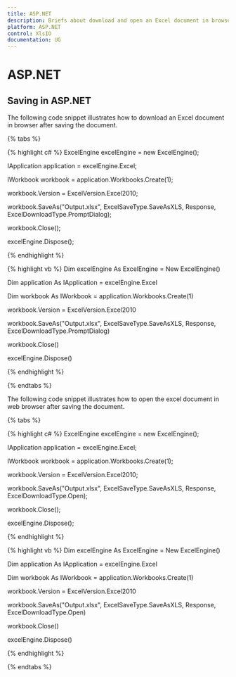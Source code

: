 ```yaml
---
title: ASP.NET
description: Briefs about download and open an Excel document in browser after saving the document in ASP.NET platform.
platform: ASP.NET
control: XlsIO
documentation: UG
---
```

# ASP.NET

## Saving in ASP.NET

The following code snippet illustrates how to download an Excel document in browser after saving the document.

{% tabs %}  

{% highlight c# %}
ExcelEngine excelEngine = new ExcelEngine();

IApplication application = excelEngine.Excel;

IWorkbook workbook = application.Workbooks.Create(1);

workbook.Version = ExcelVersion.Excel2010;

workbook.SaveAs("Output.xlsx", ExcelSaveType.SaveAsXLS, Response, ExcelDownloadType.PromptDialog);

workbook.Close();

excelEngine.Dispose();



{% endhighlight %}

{% highlight vb %}
Dim excelEngine As ExcelEngine = New ExcelEngine()

Dim application As IApplication = excelEngine.Excel

Dim workbook As IWorkbook = application.Workbooks.Create(1)

workbook.Version = ExcelVersion.Excel2010

workbook.SaveAs("Output.xlsx", ExcelSaveType.SaveAsXLS, Response, ExcelDownloadType.PromptDialog)

workbook.Close()

excelEngine.Dispose()



{% endhighlight %}

  {% endtabs %} 

The following code snippet illustrates how to open the excel document in web browser after saving the document.

{% tabs %}  

{% highlight c# %}
ExcelEngine excelEngine = new ExcelEngine();

IApplication application = excelEngine.Excel;

IWorkbook workbook = application.Workbooks.Create(1);

workbook.Version = ExcelVersion.Excel2010;

workbook.SaveAs("Output.xlsx", ExcelSaveType.SaveAsXLS, Response, ExcelDownloadType.Open);

workbook.Close();

excelEngine.Dispose();



{% endhighlight %}

{% highlight vb %}
Dim excelEngine As ExcelEngine = New ExcelEngine()

Dim application As IApplication = excelEngine.Excel

Dim workbook As IWorkbook = application.Workbooks.Create(1)

workbook.Version = ExcelVersion.Excel2010

workbook.SaveAs("Output.xlsx", ExcelSaveType.SaveAsXLS, Response, ExcelDownloadType.Open)

workbook.Close()

excelEngine.Dispose()



{% endhighlight %}

  {% endtabs %} 

